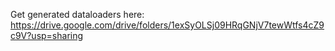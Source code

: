 Get generated dataloaders here: https://drive.google.com/drive/folders/1exSyOLSj09HRqGNjV7tewWtfs4cZ9c9V?usp=sharing